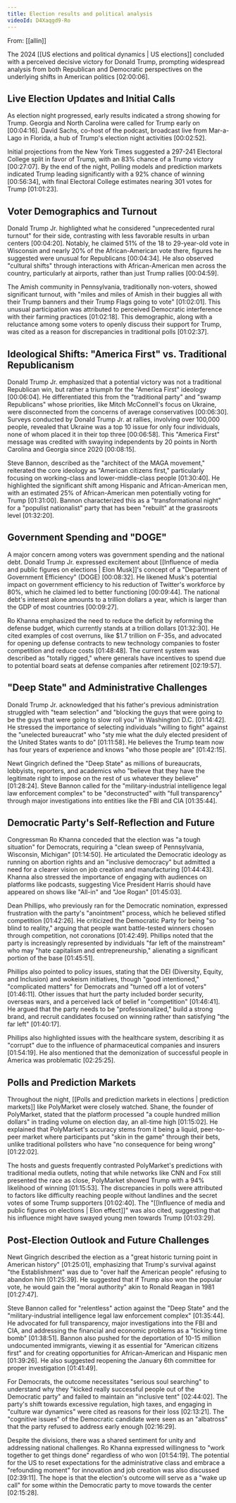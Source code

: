 ```yaml
---
title: Election results and political analysis
videoId: D4Xaqgd9-Ro
---
```


From: [[allin]] <br/> 

The 2024 [[US elections and political dynamics | US elections]] concluded with a perceived decisive victory for Donald Trump, prompting widespread analysis from both Republican and Democratic perspectives on the underlying shifts in American politics <a class="yt-timestamp" data-t="02:00:06">[02:00:06]</a>.

## Live Election Updates and Initial Calls

As election night progressed, early results indicated a strong showing for Trump. Georgia and North Carolina were called for Trump early on <a class="yt-timestamp" data-t="04:16">[00:04:16]</a>. David Sachs, co-host of the podcast, broadcast live from Mar-a-Lago in Florida, a hub of Trump's election night activities <a class="yt-timestamp" data-t="02:52">[00:02:52]</a>.

Initial projections from the New York Times suggested a 297-241 Electoral College split in favor of Trump, with an 83% chance of a Trump victory <a class="yt-timestamp" data-t="27:07">[00:27:07]</a>. By the end of the night, Polling models and prediction markets indicated Trump leading significantly with a 92% chance of winning <a class="yt-timestamp" data-t="56:34">[00:56:34]</a>, with final Electoral College estimates nearing 301 votes for Trump <a class="yt-timestamp" data-t="01:01:23">[01:01:23]</a>.

## Voter Demographics and Turnout

Donald Trump Jr. highlighted what he considered "unprecedented rural turnout" for their side, contrasting with less favorable results in urban centers <a class="yt-timestamp" data-t="04:20">[00:04:20]</a>. Notably, he claimed 51% of the 18 to 29-year-old vote in Wisconsin and nearly 20% of the African-American vote there, figures he suggested were unusual for Republicans <a class="yt-timestamp" data-t="04:34">[00:04:34]</a>. He also observed "cultural shifts" through interactions with African-American men across the country, particularly at airports, rather than just Trump rallies <a class="yt-timestamp" data-t="04:59">[00:04:59]</a>.

The Amish community in Pennsylvania, traditionally non-voters, showed significant turnout, with "miles and miles of Amish in their buggies all with their Trump banners and their Trump Flags going to vote" <a class="yt-timestamp" data-t="01:02:01">[01:02:01]</a>. This unusual participation was attributed to perceived Democratic interference with their farming practices <a class="yt-timestamp" data-t="01:02:18">[01:02:18]</a>. This demographic, along with a reluctance among some voters to openly discuss their support for Trump, was cited as a reason for discrepancies in traditional polls <a class="yt-timestamp" data-t="01:02:37">[01:02:37]</a>.

## Ideological Shifts: "America First" vs. Traditional Republicanism

Donald Trump Jr. emphasized that a potential victory was not a traditional Republican win, but rather a triumph for the "America First" ideology <a class="yt-timestamp" data-t="06:04">[00:06:04]</a>. He differentiated this from the "traditional party" and "swamp Republicans" whose priorities, like Mitch McConnell's focus on Ukraine, were disconnected from the concerns of average conservatives <a class="yt-timestamp" data-t="06:30">[00:06:30]</a>. Surveys conducted by Donald Trump Jr. at rallies, involving over 100,000 people, revealed that Ukraine was a top 10 issue for only four individuals, none of whom placed it in their top three <a class="yt-timestamp" data-t="06:58">[00:06:58]</a>. This "America First" message was credited with swaying independents by 20 points in North Carolina and Georgia since 2020 <a class="yt-timestamp" data-t="08:15">[00:08:15]</a>.

Steve Bannon, described as the "architect of the MAGA movement," reiterated the core ideology as "American citizens first," particularly focusing on working-class and lower-middle-class people <a class="yt-timestamp" data-t="01:30:40">[01:30:40]</a>. He highlighted the significant shift among Hispanic and African-American men, with an estimated 25% of African-American men potentially voting for Trump <a class="yt-timestamp" data-t="01:31:00">[01:31:00]</a>. Bannon characterized this as a "transformational night" for a "populist nationalist" party that has been "rebuilt" at the grassroots level <a class="yt-timestamp" data-t="01:32:20">[01:32:20]</a>.

## Government Spending and "DOGE"

A major concern among voters was government spending and the national debt. Donald Trump Jr. expressed excitement about [[Influence of media and public figures on elections | Elon Musk]]'s concept of a "Department of Government Efficiency" (DOGE) <a class="yt-timestamp" data-t="08:32">[00:08:32]</a>. He likened Musk's potential impact on government efficiency to his reduction of Twitter's workforce by 80%, which he claimed led to better functioning <a class="yt-timestamp" data-t="09:44">[00:09:44]</a>. The national debt's interest alone amounts to a trillion dollars a year, which is larger than the GDP of most countries <a class="yt-timestamp" data-t="09:27">[00:09:27]</a>.

Ro Khanna emphasized the need to reduce the deficit by reforming the defense budget, which currently stands at a trillion dollars <a class="yt-timestamp" data-t="01:32:30">[01:32:30]</a>. He cited examples of cost overruns, like $1.7 trillion on F-35s, and advocated for opening up defense contracts to new technology companies to foster competition and reduce costs <a class="yt-timestamp" data-t="01:48:48">[01:48:48]</a>. The current system was described as "totally rigged," where generals have incentives to spend due to potential board seats at defense companies after retirement <a class="yt-timestamp" data-t="02:19:57">[02:19:57]</a>.

## "Deep State" and Administrative Challenges

Donald Trump Jr. acknowledged that his father's previous administration struggled with "team selection" and "blocking the guys that were going to be the guys that were going to slow roll you" in Washington D.C. <a class="yt-timestamp" data-t="01:14:42">[01:14:42]</a>. He stressed the importance of selecting individuals "willing to fight" against the "unelected bureaucrat" who "sty mie what the duly elected president of the United States wants to do" <a class="yt-timestamp" data-t="01:11:58">[01:11:58]</a>. He believes the Trump team now has four years of experience and knows "who those people are" <a class="yt-timestamp" data-t="01:42:15">[01:42:15]</a>.

Newt Gingrich defined the "Deep State" as millions of bureaucrats, lobbyists, reporters, and academics who "believe that they have the legitimate right to impose on the rest of us whatever they believe" <a class="yt-timestamp" data-t="01:28:24">[01:28:24]</a>. Steve Bannon called for the "military-industrial intelligence legal law enforcement complex" to be "deconstructed" with "full transparency" through major investigations into entities like the FBI and CIA <a class="yt-timestamp" data-t="01:35:44">[01:35:44]</a>.

## Democratic Party's Self-Reflection and Future

Congressman Ro Khanna conceded that the election was "a tough situation" for Democrats, requiring a "clean sweep of Pennsylvania, Wisconsin, Michigan" <a class="yt-timestamp" data-t="01:14:50">[01:14:50]</a>. He articulated the Democratic ideology as running on abortion rights and an "inclusive democracy" but admitted a need for a clearer vision on job creation and manufacturing <a class="yt-timestamp" data-t="01:44:43">[01:44:43]</a>. Khanna also stressed the importance of engaging with audiences on platforms like podcasts, suggesting Vice President Harris should have appeared on shows like "All-in" and "Joe Rogan" <a class="yt-timestamp" data-t="01:45:03">[01:45:03]</a>.

Dean Phillips, who previously ran for the Democratic nomination, expressed frustration with the party's "anointment" process, which he believed stifled competition <a class="yt-timestamp" data-t="01:42:26">[01:42:26]</a>. He criticized the Democratic Party for being "so blind to reality," arguing that people want battle-tested winners chosen through competition, not coronations <a class="yt-timestamp" data-t="01:42:49">[01:42:49]</a>. Phillips noted that the party is increasingly represented by individuals "far left of the mainstream" who may "hate capitalism and entrepreneurship," alienating a significant portion of the base <a class="yt-timestamp" data-t="01:45:51">[01:45:51]</a>.

Phillips also pointed to policy issues, stating that the DEI (Diversity, Equity, and Inclusion) and wokeism initiatives, though "good intentioned," "complicated matters" for Democrats and "turned off a lot of voters" <a class="yt-timestamp" data-t="01:46:11">[01:46:11]</a>. Other issues that hurt the party included border security, overseas wars, and a perceived lack of belief in "competition" <a class="yt-timestamp" data-t="01:46:41">[01:46:41]</a>. He argued that the party needs to be "professionalized," build a strong brand, and recruit candidates focused on winning rather than satisfying "the far left" <a class="yt-timestamp" data-t="01:40:17">[01:40:17]</a>.

Phillips also highlighted issues with the healthcare system, describing it as "corrupt" due to the influence of pharmaceutical companies and insurers <a class="yt-timestamp" data-t="01:54:19">[01:54:19]</a>. He also mentioned that the demonization of successful people in America was problematic <a class="yt-timestamp" data-t="02:25:25">[02:25:25]</a>.

## Polls and Prediction Markets

Throughout the night, [[Polls and prediction markets in elections | prediction markets]] like PolyMarket were closely watched. Shane, the founder of PolyMarket, stated that the platform processed "a couple hundred million dollars" in trading volume on election day, an all-time high <a class="yt-timestamp" data-t="01:15:02">[01:15:02]</a>. He explained that PolyMarket's accuracy stems from it being a liquid, peer-to-peer market where participants put "skin in the game" through their bets, unlike traditional pollsters who have "no consequence for being wrong" <a class="yt-timestamp" data-t="01:22:02">[01:22:02]</a>.

The hosts and guests frequently contrasted PolyMarket's predictions with traditional media outlets, noting that while networks like CNN and Fox still presented the race as close, PolyMarket showed Trump with a 94% likelihood of winning <a class="yt-timestamp" data-t="01:15:53">[01:15:53]</a>. The discrepancies in polls were attributed to factors like difficulty reaching people without landlines and the secret votes of some Trump supporters <a class="yt-timestamp" data-t="01:02:40">[01:02:40]</a>. The "[[Influence of media and public figures on elections | Elon effect]]" was also cited, suggesting that his influence might have swayed young men towards Trump <a class="yt-timestamp" data-t="01:03:29">[01:03:29]</a>.

## Post-Election Outlook and Future Challenges

Newt Gingrich described the election as a "great historic turning point in American history" <a class="yt-timestamp" data-t="01:25:01">[01:25:01]</a>, emphasizing that Trump's survival against "the Establishment" was due to "over half the American people" refusing to abandon him <a class="yt-timestamp" data-t="01:25:39">[01:25:39]</a>. He suggested that if Trump also won the popular vote, he would gain the "moral authority" akin to Ronald Reagan in 1981 <a class="yt-timestamp" data-t="01:27:47">[01:27:47]</a>.

Steve Bannon called for "relentless" action against the "Deep State" and the "military-industrial intelligence legal law enforcement complex" <a class="yt-timestamp" data-t="01:35:44">[01:35:44]</a>. He advocated for full transparency, major investigations into the FBI and CIA, and addressing the financial and economic problems as a "ticking time bomb" <a class="yt-timestamp" data-t="01:38:51">[01:38:51]</a>. Bannon also pushed for the deportation of 10-15 million undocumented immigrants, viewing it as essential for "American citizens first" and for creating opportunities for African-American and Hispanic men <a class="yt-timestamp" data-t="01:39:26">[01:39:26]</a>. He also suggested reopening the January 6th committee for proper investigation <a class="yt-timestamp" data-t="01:41:49">[01:41:49]</a>.

For Democrats, the outcome necessitates "serious soul searching" to understand why they "kicked really successful people out of the Democratic party" and failed to maintain an "inclusive tent" <a class="yt-timestamp" data-t="02:44:02">[02:44:02]</a>. The party's shift towards excessive regulation, high taxes, and engaging in "culture war dynamics" were cited as reasons for their loss <a class="yt-timestamp" data-t="02:13:21">[02:13:21]</a>. The "cognitive issues" of the Democratic candidate were seen as an "albatross" that the party refused to address early enough <a class="yt-timestamp" data-t="02:16:29">[02:16:29]</a>.

Despite the divisions, there was a shared sentiment for unity and addressing national challenges. Ro Khanna expressed willingness to "work together to get things done" regardless of who won <a class="yt-timestamp" data-t="01:54:19">[01:54:19]</a>. The potential for the US to reset expectations for the administrative class and embrace a "refounding moment" for innovation and job creation was also discussed <a class="yt-timestamp" data-t="02:39:11">[02:39:11]</a>. The hope is that the election's outcome will serve as a "wake up call" for some within the Democratic party to move towards the center <a class="yt-timestamp" data-t="02:15:28">[02:15:28]</a>.